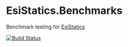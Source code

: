 # EsiStatics.Benchmarks

Benchmark testing for [EsiStatics](https://github.com/jameson2011/EsiStatics)


[![Build Status](https://dev.azure.com/j7db/EsiStatics.Benchmarks/_apis/build/status/jameson2011.EsiStatics.Benchmarks?branchName=master)](https://dev.azure.com/j7db/EsiStatics.Benchmarks/_build/latest?definitionId=3&branchName=master)
